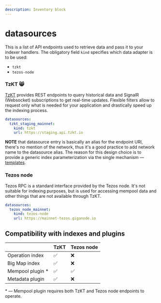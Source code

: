 ```yaml
---
description: Inventory block
---
```


# datasources

This is a list of API endpoints used to retrieve data and pass it to your indexer handlers. The obligatory field `kind` specifies which data adapter is to be used:

* `tzkt`
* `tezos-node`

### TzKT 😸

[TzKT](https://api.tzkt.io/) provides REST endpoints to query historical data and SignalR \(Websocket\) subscriptions to get real-time updates. Flexible filters allow to request only what is needed for your application and drastically speed up the indexing process.

```yaml
datasources:
  tzkt_staging_mainnet:
    kind: tzkt
    url: https://staging.api.tzkt.io
```

**NOTE** that datasource entry is basically an alias for the endpoint URI, there's no mention of the network, thus it's a good practice to add network name to the datasource alias. The reason for this design choice is to provide a generic index parameterization via the single mechanism — [templates](templates.md).

### Tezos node

Tezos RPC is a standard interface provided by the Tezos node. It's not suitable for indexing purposes, but is used for accessing mempool data and other things that are not available through TzKT.

```yaml
datasources:
  tezos_node_mainnet:
    kind: tezos-node
    url: https://mainnet-tezos.giganode.io
```

## Compatibility with indexes and plugins

|  | TzKT | Tezos node |
| :--- | :--- | :--- |
| Operation index | ✅ | ❌ |
| Big Map index | ✅ | ❌ |
| Mempool plugin \* | ✅ | ✅ |
| Metadata plugin | ✅ | ❌ |

\* — Mempool plugin requires both TzKT and Tezos node endpoints to operate.

